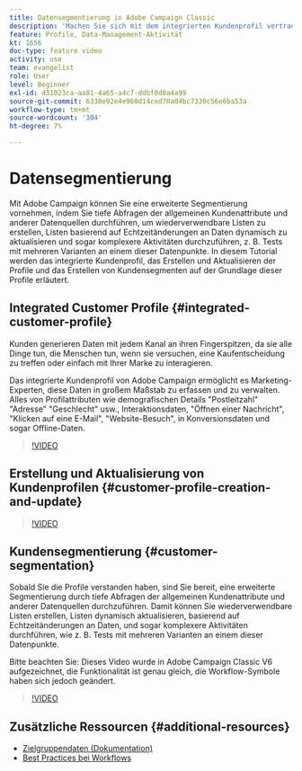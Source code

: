 ```yaml
---
title: Datensegmentierung in Adobe Campaign Classic
description: 'Machen Sie sich mit dem integrierten Kundenprofil vertraut, wie die Profile erstellt und aktualisiert werden und wie Kundensegmente basierend auf diesen Profilen erstellt werden. '
feature: Profile, Data-Management-Aktivität
kt: 1656
doc-type: feature video
activity: use
team: evangelist
role: User
level: Beginner
exl-id: d31023ca-aa81-4a65-a4c7-ddbf0d0a4a99
source-git-commit: 6330e92e4e960d14ced70a04bc7330c56e6ba53a
workflow-type: tm+mt
source-wordcount: '304'
ht-degree: 7%

---
```


# Datensegmentierung

Mit Adobe Campaign können Sie eine erweiterte Segmentierung vornehmen, indem Sie tiefe Abfragen der allgemeinen Kundenattribute und anderer Datenquellen durchführen, um wiederverwendbare Listen zu erstellen, Listen basierend auf Echtzeitänderungen an Daten dynamisch zu aktualisieren und sogar komplexere Aktivitäten durchzuführen, z. B. Tests mit mehreren Varianten an einem dieser Datenpunkte. In diesem Tutorial werden das integrierte Kundenprofil, das Erstellen und Aktualisieren der Profile und das Erstellen von Kundensegmenten auf der Grundlage dieser Profile erläutert.

## Integrated Customer Profile {#integrated-customer-profile}

Kunden generieren Daten mit jedem Kanal an ihren Fingerspitzen, da sie alle Dinge tun, die Menschen tun, wenn sie versuchen, eine Kaufentscheidung zu treffen oder einfach mit Ihrer Marke zu interagieren.

Das integrierte Kundenprofil von Adobe Campaign ermöglicht es Marketing-Experten, diese Daten in großem Maßstab zu erfassen und zu verwalten. Alles von Profilattributen wie demografischen Details &quot;Postleitzahl&quot; &quot;Adresse&quot; &quot;Geschlecht&quot; usw., Interaktionsdaten, &quot;Öffnen einer Nachricht&quot;, &quot;Klicken auf eine E-Mail&quot;, &quot;Website-Besuch&quot;, in Konversionsdaten und sogar Offline-Daten.

>[!VIDEO](https://video.tv.adobe.com/v/23629?quality=12)

## Erstellung und Aktualisierung von Kundenprofilen {#customer-profile-creation-and-update}

>[!VIDEO](https://video.tv.adobe.com/v/23632?quality=12)

## Kundensegmentierung  {#customer-segmentation}

Sobald Sie die Profile verstanden haben, sind Sie bereit, eine erweiterte Segmentierung durch tiefe Abfragen der allgemeinen Kundenattribute und anderer Datenquellen durchzuführen. Damit können Sie wiederverwendbare Listen erstellen, Listen dynamisch aktualisieren, basierend auf Echtzeitänderungen an Daten, und sogar komplexere Aktivitäten durchführen, wie z. B. Tests mit mehreren Varianten an einem dieser Datenpunkte.

Bitte beachten Sie: Dieses Video wurde in Adobe Campaign Classic V6 aufgezeichnet, die Funktionalität ist genau gleich, die Workflow-Symbole haben sich jedoch geändert.

>[!VIDEO](https://video.tv.adobe.com/v/23635?quality=12)

## Zusätzliche Ressourcen {#additional-resources}

* [Zielgruppendaten (Dokumentation)](https://experienceleague.adobe.com/docs/campaign-classic/using/automating-with-workflows/introduction/targeting-data.html?lang=de#automating-with-workflows)
* [Best Practices bei Workflows](https://experienceleague.adobe.com/docs/campaign-classic/using/automating-with-workflows/introduction/workflow-best-practices.html?lang=de)
